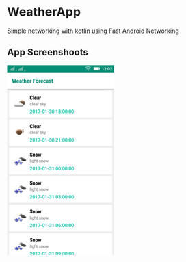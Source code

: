 # WeatherApp
Simple networking with kotlin using Fast Android Networking

## App Screenshoots
<img src="Screenshoots/WeatherForecast.png" width="250">